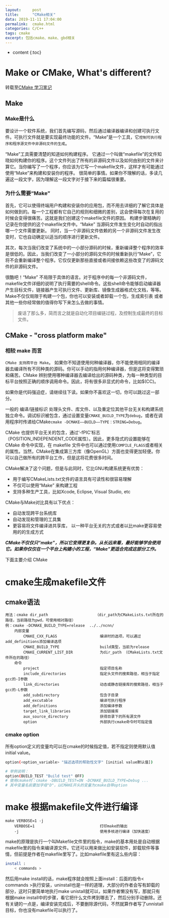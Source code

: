 ```yaml
---
layout:     post
title:      "CMake相关"
data: 2019-11-11 17:04:00
permalink:  cmake.html
categories: C/C++
tags: cmake
excerpt: 包括cmake、make、gbd相关
---
```


* content
{:toc}


# Make or CMake, What's different?
转载至[CMake 学习笔记](https://www.jianshu.com/p/c417e4ab8b30)
## Make
### Make是什么
要设计一个软件系统，我们首先编写源码，然后通过编译器编译和创建可执行文件。可执行文件就是要实现最终功能的文件。“Make”是一个工具，它`控制可执行程序和程序源文件中非源码文件的生成`。

“Make”工具需要清楚的知道如何构建程序。 它通过一个叫做“makefile”的文件知晓如何构建你的程序。这个文件列出了所有的非源码文件以及如何由别的文件来计算它。当你编写了一个程序，你应该为它写一个makefile文件，这样才有可能通过使用“Make”来构建和安装你的程序。 很简单的事情。如果你不理解的话，多读几遍这一段文字，因为理解这一段文字对于接下来的篇幅很重要。

### 为什么需要“Make”
首先，它可以使得终端用户构建和安装你的应用包，而不用去详细的了解它具体是如何做到的。每一个工程都有它自己的规则和细微的差别，这会使得每次在复用的时候会变得很痛苦。这就是我们创建这个makefile文件的原因。 构建步骤精确的记录在你提供的这个makefile文件中。“Make” 当源码文件发生变化时自动的指出哪一个文件需要更新。 同时，当一个非源码文件依赖的另一个非源码文件发生改变时，它也自动确定以适当的顺序进行更新文件。

其次，每次当我们改变了系统中的一小部分源码的时候，重新编译整个程序的效率是很低的。因此，当我们改变了一小部分的源码文件的时候重新执行“Make”，它将不会重新编译整个程序。它仅仅更新那些直接或者间接依赖这些改变了的源码文件的非源码文件。

很酷吧！“Make” 不局限于具体的语言。对于程序中的每一个非源码文件，makefile文件详细的说明了执行需要的shell命令。这些shell命令能够启动编译器产生目标文件，链接器产生可执行文件、更新库、镜像生成器格式化文档，等等。Make不仅仅局限于构建一个包，你也可以安装或者卸载一个包，生成索引表 或者其他一些你经常做的值得你写下来怎么去做的事情。

> 废话了那么多，简而言之就是自动化项目编链过程，及控制生成最终的目标文件。

## CMake - "cross platform make"
### 相较 make 而言
`CMake 支持跨平台 Make`。 如果你不知道使用何种编译器，你不能使用相同的编译器去编译所有不同种类的源码。你可以手动的指用何种编译器，但是这将变得繁琐和痛苦。CMake 辨别使用哪种编译器去编译给出的源码种类，为每一种类型的目标平台按照正确的顺序调用命令。因此，将有很多非显式的命令，比如$(CC)。

如果你是代码强迫症，请继续往下读。如果你不喜欢这一切，你可以跳过这一部分。

一般的 编译/链接标识 处理头文件、库文件、以及重定位其他平台无关和构建系统独立命令。调试标识被包含，通过设置变量`CMAKE_BUILD_TYPE`为`debug`，或者在调用程序时传递给CMake`cmake -DCMAKE——BUILD——TYPE：STRING=Debug`。

CMake 也提供平台无关的包含，通过‘-fPIC’标志（POSITION_INDEPENDENT_CODE属性）。因此，更多隐式的设置能够在 CMake 命令中实现，在 makefile 文件中也可以通过使用`COMPILE_FLAGS`或者相关的属性。当然，CMake在集成第三方库（像OpenGL）方面也变得更加轻便。你可以自己做所有的跨平台工作，但是这将花费很多时间。

CMake解决了这个问题，但是与此同时，它比GNU构建系统更有优势：

- 用于编写CMakeLists.txt文件的语言具有可读性和很容易理解
- 不仅可以使用“Make” 来构建工程
- 支持多种生产工具，比如Xcode, Eclipse, Visual Studio, etc

CMake与Make对比具有以下优点：
- 自动发现跨平台系统库
- 自动发现和管理的工具集
- 更容易将文件编译进共享库， 以一种平台无关的方式或者以比make更容易使用的的生成方式

***CMake不仅仅只“make”，所以它变得更复杂。从长远来看，最好能够学会使用它。如果你仅仅在一个平台上构建小的工程，“Make”更适合完成这部分工作。***

下面主要介绍 CMake


# cmake生成makefile文件
## cmake语法
    用法：cmake dir_path                     （dir_path为CMakeLists.txt所在的路径，当前路径为pwd，可使用相对路径）
    例：cmake -DCMAKE_BUILD_TYPE=release  ../../ncnn/    
        内部变量
            CMAKE_CXX_FLAGS                   编译时的选项，可以通过add_definitions添加编译选项
            CMAKE_BUILD_TYPE                  build类型，当前为release
            CMAKE_CURRENT_LIST_DIR            为dir_path （CMakeLists.txt文件所在的路径）
        命令
            project                           指定项目名称
            include_directories               指定头文件的搜索路径，相当于指定gcc的-I参数
            link_directories                  动态或静态链接库的搜索路径，相当于gcc的-L参数
            add_subdirectory                  包含子目录
            add_excutable                     编译可执行程序
            add_definitions                   添加编译参数
            target_link_libraries             添加链接库
            aux_source_directory              获得目录下的所有源文件
            option                            外部执行cmake命令时可指定值

### cmake option
所有option定义的变量均可以在cmake的时候指定值，若不指定则使用默认值initial value。
```bash
option(<option_variable> "描述选项的帮助性文字" [initial value默认值])

# 举例说明：
option(BUILD_TEST "Build test" OFF)
# 使用cmake时：cmake -DBUILD_TEST=ON -DCMAKE_BUILD_TYPE=Debug ...
# 其中变量名前要加字母"D"，以CMAKE开头的变量为cmake自带option
```


# make 根据makefile文件进行编译
    make VERBOSE=1 -j
        VERBOSE=1                             打印make的输出
        -j                                    使用多核进行编译（加快速度）

make的原理是执行一个叫Makefile文件里的指令，make的基本用处是自动根据makefile里的指令来编译源文件。它还可以用来做比如安装软件，卸载软件等事情，但前提是作者在makefile里写了。比如makefile里有这么些内容：
```bash
install :  
    < commands >
```
然后用make install的话，make程序就会按照上面install：后面的指令< commands >执行安装，uninstall也是一样的道理，大部分的作者会写有卸载的部分，这时只要简单地执行make unistall就可以，如果作者懒没有写，那就只有根据make install中的步骤，看它把什么文件拷到哪去了，然后分别手动删除。还有关键的一点是，编译安装完成后，不要删除源代码，不然就算作者写了unnistall目标，你也没有makefile可以执行了。 

